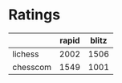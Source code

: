 # Ratings

|          | rapid | blitz |
|----------|-------|-------|
| lichess  | 2002 | 1506 |
| chesscom | 1549 | 1001 |

